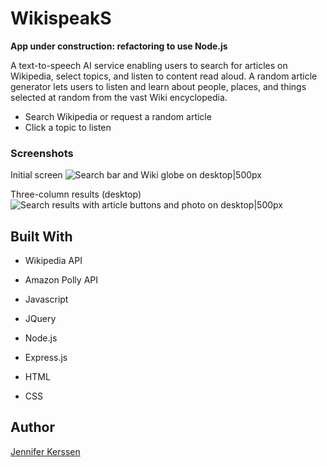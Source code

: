 # WikispeakS

**App under construction: refactoring to use Node.js**

A text-to-speech AI service enabling users to search for articles on Wikipedia, select topics, and listen to content read aloud. A random article generator lets users to listen and learn about people, places, and things selected at random from the vast Wiki encyclopedia. 

* Search Wikipedia or request a random article
* Click a topic to listen

### Screenshots

Initial screen
![Search bar and Wiki globe on desktop|500px](https://i.imgur.com/NAXhDA1.png)

Three-column results (desktop)
![Search results with article buttons and photo on desktop|500px](https://i.imgur.com/QmAGZhq.png)

## Built With

* Wikipedia API
* Amazon Polly API

* Javascript
* JQuery
* Node.js
* Express.js
* HTML
* CSS

## Author

[Jennifer Kerssen](https://github.com/jennifer)

